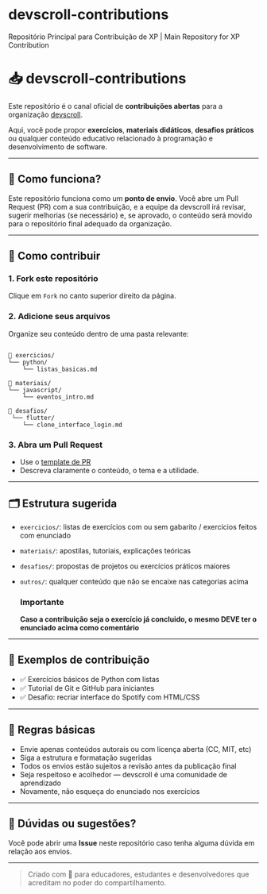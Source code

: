 # devscroll-contributions
Repositório Principal para Contribuição de XP | Main Repository for XP Contribution
# 📥 devscroll-contributions

Este repositório é o canal oficial de **contribuições abertas** para a organização [devscroll](https://github.com/devscroll).

Aqui, você pode propor **exercícios**, **materiais didáticos**, **desafios práticos** ou qualquer conteúdo educativo relacionado à programação e desenvolvimento de software.

---

## 🤔 Como funciona?

Este repositório funciona como um **ponto de envio**. Você abre um Pull Request (PR) com a sua contribuição, e a equipe da devscroll irá revisar, sugerir melhorias (se necessário) e, se aprovado, o conteúdo será movido para o repositório final adequado da organização.

---

## 🚀 Como contribuir

### 1. **Fork este repositório**
Clique em `Fork` no canto superior direito da página.

### 2. **Adicione seus arquivos**
Organize seu conteúdo dentro de uma pasta relevante:

```

📁 exercicios/
└── python/
    └── listas_basicas.md

📁 materiais/
└── javascript/
    └── eventos_intro.md

📁 desafios/
 └── flutter/
    └── clone_interface_login.md
```

### 3. **Abra um Pull Request**
- Use o [template de PR](./.github/pull_request_template.md)
- Descreva claramente o conteúdo, o tema e a utilidade.

---

## 🗂️ Estrutura sugerida

- `exercicios/`: listas de exercícios com ou sem gabarito / exercicios feitos com enunciado
- `materiais/`: apostilas, tutoriais, explicações teóricas
- `desafios/`: propostas de projetos ou exercícios práticos maiores
- `outros/`: qualquer conteúdo que não se encaixe nas categorias acima

  ### **Importante**
  **Caso a contribuição seja o exercício já concluido, o mesmo DEVE ter o enunciado acima como comentário**

---

## 🧠 Exemplos de contribuição

- ✅ Exercícios básicos de Python com listas
- ✅ Tutorial de Git e GitHub para iniciantes
- ✅ Desafio: recriar interface do Spotify com HTML/CSS

---

## 📌 Regras básicas

- Envie apenas conteúdos autorais ou com licença aberta (CC, MIT, etc)
- Siga a estrutura e formatação sugeridas
- Todos os envios estão sujeitos a revisão antes da publicação final
- Seja respeitoso e acolhedor — devscroll é uma comunidade de aprendizado
- Novamente, não esqueça do enunciado nos exercícios

---

## 💬 Dúvidas ou sugestões?

Você pode abrir uma **Issue** neste repositório caso tenha alguma dúvida em relação aos envios.

---

> Criado com 💙 para educadores, estudantes e desenvolvedores que acreditam no poder do compartilhamento.


